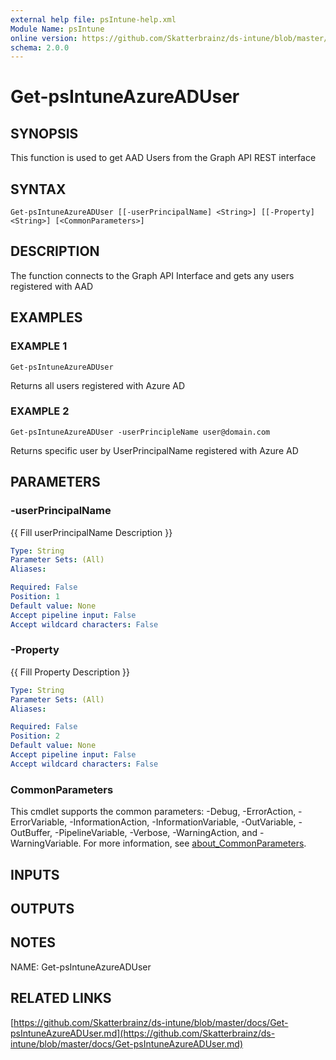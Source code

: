 ```yaml
---
external help file: psIntune-help.xml
Module Name: psIntune
online version: https://github.com/Skatterbrainz/ds-intune/blob/master/docs/Get-psIntuneAzureADUser.md
schema: 2.0.0
---
```


# Get-psIntuneAzureADUser

## SYNOPSIS
This function is used to get AAD Users from the Graph API REST interface

## SYNTAX

```
Get-psIntuneAzureADUser [[-userPrincipalName] <String>] [[-Property] <String>] [<CommonParameters>]
```

## DESCRIPTION
The function connects to the Graph API Interface and gets any users registered with AAD

## EXAMPLES

### EXAMPLE 1
```
Get-psIntuneAzureADUser
```

Returns all users registered with Azure AD

### EXAMPLE 2
```
Get-psIntuneAzureADUser -userPrincipleName user@domain.com
```

Returns specific user by UserPrincipalName registered with Azure AD

## PARAMETERS

### -userPrincipalName
{{ Fill userPrincipalName Description }}

```yaml
Type: String
Parameter Sets: (All)
Aliases:

Required: False
Position: 1
Default value: None
Accept pipeline input: False
Accept wildcard characters: False
```

### -Property
{{ Fill Property Description }}

```yaml
Type: String
Parameter Sets: (All)
Aliases:

Required: False
Position: 2
Default value: None
Accept pipeline input: False
Accept wildcard characters: False
```

### CommonParameters
This cmdlet supports the common parameters: -Debug, -ErrorAction, -ErrorVariable, -InformationAction, -InformationVariable, -OutVariable, -OutBuffer, -PipelineVariable, -Verbose, -WarningAction, and -WarningVariable. For more information, see [about_CommonParameters](http://go.microsoft.com/fwlink/?LinkID=113216).

## INPUTS

## OUTPUTS

## NOTES
NAME: Get-psIntuneAzureADUser

## RELATED LINKS

[https://github.com/Skatterbrainz/ds-intune/blob/master/docs/Get-psIntuneAzureADUser.md](https://github.com/Skatterbrainz/ds-intune/blob/master/docs/Get-psIntuneAzureADUser.md)

